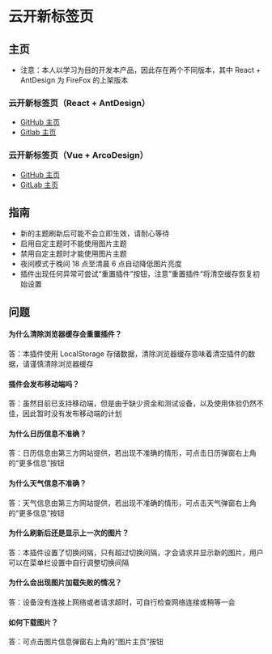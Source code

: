 # 云开新标签页

## 主页
* 注意：本人以学习为目的开发本产品，因此存在两个不同版本，其中 React + AntDesign 为 FireFox 的上架版本
### 云开新标签页（React + AntDesign）
* [GitHub 主页](https://github.com/xyk953651094/SkyNewTab-React "跳转至 GitHub 主页")
* [Gitlab 主页](https://gitlab.com/xyk953651094/SkyNewTab-React "跳转至 GitLab 主页")
### 云开新标签页（Vue + ArcoDesign）
* [GitHub 主页](https://github.com/xyk953651094/SkyNewTab-Vue "跳转至 GitHub 主页")
* [GitLab 主页](https://gitlab.com/xyk953651094/SkyNewTab-Vue "跳转至 GitLab 主页")

## 指南
* 新的主题刷新后可能不会立即生效，请耐心等待
* 启用自定主题时不能使用图片主题
* 禁用自定主题时才能使用图片主题
* 夜间模式于晚间 18 点至清晨 6 点自动降低图片亮度
* 插件出现任何异常可尝试“重置插件”按钮，注意”重置插件“将清空缓存恢复初始设置

## 问题
#### 为什么清除浏览器缓存会重置插件？
答：本插件使用 LocalStorage 存储数据，清除浏览器缓存意味着清空插件的数据，请谨慎清除浏览器缓存
#### 插件会发布移动端吗？
答：虽然目前已支持移动端，但是由于缺少资金和测试设备，以及使用体验仍然不佳，因此暂时没有发布移动端的计划
#### 为什么日历信息不准确？
答：日历信息由第三方网站提供，若出现不准确的情形，可点击日历弹窗右上角的“更多信息”按钮
#### 为什么天气信息不准确？
答：天气信息由第三方网站提供，若出现不准确的情形，可点击天气弹窗右上角的“更多信息”按钮
#### 为什么刷新后还是显示上一次的图片？
答：本插件设置了切换间隔，只有超过切换间隔，才会请求并显示新的图片，用户可以在菜单栏设置中自行调整切换间隔
#### 为什么会出现图片加载失败的情况？
答：设备没有连接上网络或者请求超时，可自行检查网络连接或稍等一会
#### 如何下载图片？
答：可点击图片信息弹窗右上角的“图片主页”按钮